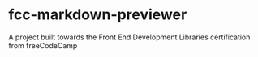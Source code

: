 # fcc-markdown-previewer
A project built towards the Front End Development Libraries certification from freeCodeCamp
